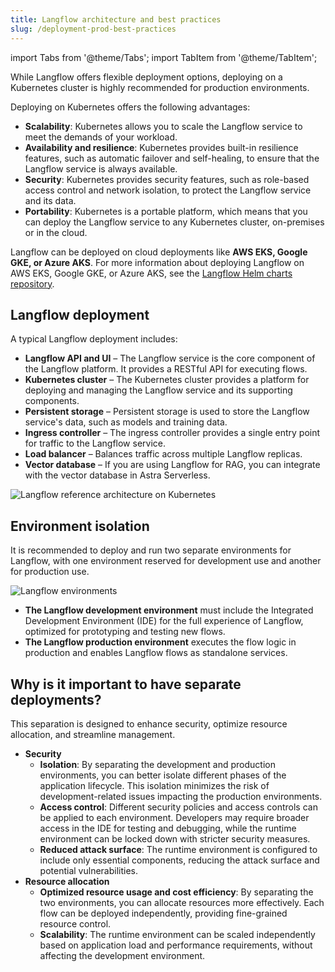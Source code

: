 ```yaml
---
title: Langflow architecture and best practices
slug: /deployment-prod-best-practices
---
```


import Tabs from '@theme/Tabs';
import TabItem from '@theme/TabItem';

While Langflow offers flexible deployment options, deploying on a Kubernetes cluster is highly recommended for production environments.

Deploying on Kubernetes offers the following advantages:

* **Scalability**: Kubernetes allows you to scale the Langflow service to meet the demands of your workload.
* **Availability and resilience**: Kubernetes provides built-in resilience features, such as automatic failover and self-healing, to ensure that the Langflow service is always available.
* **Security**: Kubernetes provides security features, such as role-based access control and network isolation, to protect the Langflow service and its data.
* **Portability**: Kubernetes is a portable platform, which means that you can deploy the Langflow service to any Kubernetes cluster, on-premises or in the cloud.

Langflow can be deployed on cloud deployments like **AWS EKS, Google GKE, or Azure AKS**. For more information about deploying Langflow on AWS EKS, Google GKE, or Azure AKS, see the [Langflow Helm charts repository](https://github.com/langflow-ai/langflow-helm-charts).

## Langflow deployment

A typical Langflow deployment includes:

* **Langflow API and UI** – The Langflow service is the core component of the Langflow platform. It provides a RESTful API for executing flows.
* **Kubernetes cluster** – The Kubernetes cluster provides a platform for deploying and managing the Langflow service and its supporting components.
* **Persistent storage** – Persistent storage is used to store the Langflow service's data, such as models and training data.
* **Ingress controller** – The ingress controller provides a single entry point for traffic to the Langflow service.
* **Load balancer** – Balances traffic across multiple Langflow replicas.
* **Vector database** – If you are using Langflow for RAG, you can integrate with the vector database in Astra Serverless.

![Langflow reference architecture on Kubernetes](/img/langflow-reference-architecture.png)

## Environment isolation

It is recommended to deploy and run two separate environments for Langflow, with one environment reserved for development use and another for production use.


![Langflow environments](/img/langflow-env.png)

* **The Langflow development environment** must include the Integrated Development Environment (IDE) for the full experience of Langflow, optimized for prototyping and testing new flows.
* **The Langflow production environment** executes the flow logic in production and enables Langflow flows as standalone services.

## Why is it important to have separate deployments?

This separation is designed to enhance security, optimize resource allocation, and streamline management.

* **Security**
  * **Isolation**: By separating the development and production environments, you can better isolate different phases of the application lifecycle. This isolation minimizes the risk of development-related issues impacting the production environments.
  * **Access control**: Different security policies and access controls can be applied to each environment. Developers may require broader access in the IDE for testing and debugging, while the runtime environment can be locked down with stricter security measures.
  * **Reduced attack surface**: The runtime environment is configured to include only essential components, reducing the attack surface and potential vulnerabilities.
* **Resource allocation**
  * **Optimized resource usage and cost efficiency**: By separating the two environments, you can allocate resources more effectively. Each flow can be deployed independently, providing fine-grained resource control.
  * **Scalability**: The runtime environment can be scaled independently based on application load and performance requirements, without affecting the development environment.


